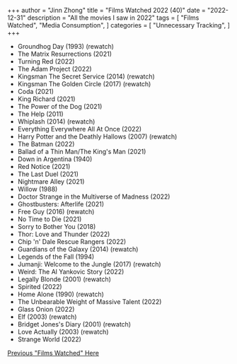 +++
author = "Jinn Zhong"
title = "Films Watched 2022 (40)"
date = "2022-12-31"
description = "All the movies I saw in 2022"
tags = [
    "Films Watched",
    "Media Consumption",
]
categories = [
    "Unnecessary Tracking",
]
+++

* Groundhog Day (1993) (rewatch)
* The Matrix Resurrections (2021)
* Turning Red (2022)
* The Adam Project (2022)
* Kingsman The Secret Service (2014) (rewatch)
* Kingsman The Golden Circle (2017) (rewatch)
* Coda (2021)
* King Richard (2021)
* The Power of the Dog (2021)
* The Help (2011)
* Whiplash (2014) (rewatch)
* Everything Everywhere All At Once (2022)
* Harry Potter and the Deathly Hallows (2007) (rewatch)
* The Batman (2022)
* Ballad of a Thin Man/The King's Man (2021)
* Down in Argentina (1940)
* Red Notice (2021)
* The Last Duel (2021)
* Nightmare Alley (2021)
* Willow (1988)
* Doctor Strange in the Multiverse of Madness (2022)
* Ghostbusters: Afterlife (2021)
* Free Guy (2016) (rewatch)
* No Time to Die (2021)
* Sorry to Bother You (2018)
* Thor: Love and Thunder (2022)
* Chip 'n' Dale Rescue Rangers (2022)
* Guardians of the Galaxy (2014) (rewatch)
* Legends of the Fall (1994)
* Jumanji: Welcome to the Jungle (2017) (rewatch)
* Weird: The Al Yankovic Story (2022)
* Legally Blonde (2001) (rewatch)
* Spirited (2022)
* Home Alone (1990) (rewatch)
* The Unbearable Weight of Massive Talent (2022)
* Glass Onion (2022)
* Elf (2003) (rewatch)
* Bridget Jones's Diary (2001) (rewatch)
* Love Actually (2003) (rewatch)
* Strange World (2022)

[Previous "Films Watched" Here](https://journal.jinnzhong.com/tags/films-watched/)
